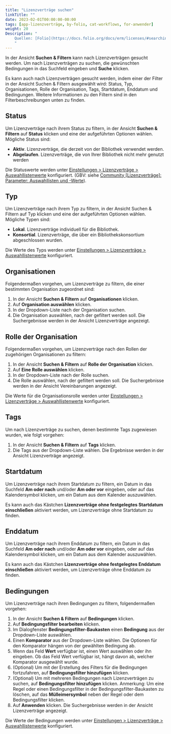 ```yaml
---
title: "Lizenzverträge suchen"
linkTitle: ""
date: 2023-02-01T00:00:00-00:00
tags: [app-lizenzverträge, by-folio, cat-workflows, for-anwender]
weight: 20
Description: "
    Quellen: [Folio](https://docs.folio.org/docs/erm/licenses/#searching-for-licenses) & [GBV](https://info.gbv.de/pages/viewpage.action?pageId=846266393)
    "
---
```


In der Ansicht **Suchen & Filtern** kann nach Lizenzverträgen gesucht werden. Um nach Lizenzverträgen zu suchen, die gewünschten Bedingungen in das Suchfeld eingeben und **Suche** klicken.

Es kann auch nach Lizenzverträgen gesucht werden, indem einer der Filter in der Ansicht Suchen & Filtern ausgewählt wird: Status, Typ, Organisationen, Rolle der Organisation, Tags, Startdatum, Enddatum und Bedingungen. Weitere Informationen zu den Filtern sind in den Filterbeschreibungen unten zu finden.

## Status

Um Lizenzverträge nach ihrem Status zu filtern, in der Ansicht **Suchen & Filtern** auf **Status** klicken und eine der aufgeführten Optionen wählen. Mögliche Status sind:

-   **Aktiv**. Lizenzverträge, die derzeit von der Bibliothek verwendet werden.
-   **Abgelaufen**. Lizenzverträge, die von Ihrer Bibliothek nicht mehr genutzt werden

Die Statuswerte werden unter [Einstellungen > Lizenzverträge > Auswahllistenwerte](https://info.gbv.de/pages/viewpage.action?pageId=847085670) konfiguriert.
(GBV: siehe [Community \[Lizenzverträge\]: Parameter: Auswahllisten und -Werte](https://info.gbv.de/pages/viewpage.action?pageId=668106767)).

## Typ

Um Lizenzverträge nach ihrem Typ zu filtern, in der Ansicht Suchen & Filtern auf Typ klicken und eine der aufgeführten Optionen wählen. Mögliche Typen sind:

-   **Lokal**. Lizenzverträge individuell für die Bibliothek.
-   **Konsortial**. Lizenzverträge, die über ein Bibliothekskonsortium abgeschlossen wurden.

Die Werte des Typs werden unter [Einstellungen > Lizenzverträge > Auswahllistenwerte](https://info.gbv.de/pages/viewpage.action?pageId=847085670) konfiguriert.

## Organisationen

Folgendermaßen vorgehen, um Lizenzverträge zu filtern, die einer bestimmten Organisation zugeordnet sind:

1.  In der Ansicht **Suchen & Filtern** auf **Organisationen** klicken.
2.  Auf **Organisation auswählen** klicken.
3.  In der Dropdown-Liste nach der Organisation suchen.
4.  Die Organisation auswählen, nach der gefiltert werden soll. Die Suchergebnisse werden in der Ansicht Lizenzverträge angezeigt.

## Rolle der Organisation

Folgendermaßen vorgehen, um Lizenzverträge nach den Rollen der zugehörigen Organisationen zu filtern:

1.  In der Ansicht **Suchen & Filtern** auf **Rolle der Organisation** klicken.
2.  Auf **Eine Rolle auswählen** klicken.
3.  In der Dropdown-Liste nach der Rolle suchen.
4.  Die Rolle auswählen, nach der gefiltert werden soll. Die Suchergebnisse werden in der Ansicht Vereinbarungen angezeigt.

Die Werte für die Organisationsrolle werden unter [Einstellungen > Lizenzverträge > Auswahllistenwerte](https://info.gbv.de/pages/viewpage.action?pageId=847085670) konfiguriert.

## Tags

Um nach Lizenzverträge zu suchen, denen bestimmte Tags zugewiesen wurden, wie folgt vorgehen:

1.  In der Ansicht **Suchen & Filtern** auf **Tags** klicken.
2.  Die Tags aus der Dropdown-Liste wählen. Die Ergebnisse werden in der Ansicht Lizenzverträge angezeigt.

## Startdatum

Um Lizenzverträge nach ihrem Startdatum zu filtern, ein Datum in das Suchfeld **Am oder nach** und/oder **Am oder vor** eingeben, oder auf das Kalendersymbol klicken, um ein Datum aus dem Kalender auszuwählen.

Es kann auch das Kästchen **Lizenzverträge ohne festgelegtes Startdatum einschließen** aktiviert werden, um Lizenzverträge ohne Startdatum zu finden.

## Enddatum

Um Lizenzverträge nach ihrem Enddatum zu filtern, ein Datum in das Suchfeld **Am oder nach** und/oder **Am oder vor** eingeben, oder auf das Kalendersymbol klicken, um ein Datum aus dem Kalender auszuwählen.

Es kann auch das Kästchen **Lizenzverträge ohne festgelegtes Enddatum einschließen** aktiviert werden, um Lizenzverträge ohne Enddatum zu finden.

## Bedingungen

Um Lizenzverträge nach ihren Bedingungen zu filtern, folgendermaßen vorgehen:

1.  In der Ansicht **Suchen & Filtern** auf **Bedingungen** klicken.
2.  Auf **Bedingungsfilter bearbeiten** klicken.
3.  Im Dialogfenster **Bedingungsfilter-Baukasten** einen **Bedingung** aus der Dropdown-Liste auswählen.
4.  Einen **Komparator** aus der Dropdown-Liste wählen. Die Optionen für den Komparator hängen von der gewählten Bedingung ab.
5.  Wenn das Feld **Wert** verfügbar ist, einen Wert auswählen oder ihn eingeben. Ob das Feld Wert verfügbar ist, hängt davon ab, welcher Komparator ausgewählt wurde.
6.  (Optional) Um mit der Erstellung des Filters für die Bedingungen fortzufahren, auf **Bedingungsfilter hinzufügen** klicken.
7.  (Optional) Um mit mehreren Bedingungen nach Lizenzverträgen zu suchen, auf **Bedingungsfilter hinzufügen** klicken. Anmerkung: Um eine Regel oder einen Bedingungsfilter in der Bedingungsfilter-Baukasten zu löschen, auf das **Mülleimersymbol** neben der Regel oder dem Bedingungsfilter klicken.
8.  Auf **Anwenden** klicken. Die Suchergebnisse werden in der Ansicht Lizenzverträge angezeigt.

Die Werte der Bedingungen werden unter [Einstellungen > Lizenzverträge > Auswahllistenwerte](https://info.gbv.de/pages/viewpage.action?pageId=847085670) konfiguriert.
